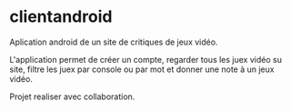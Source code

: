 # clientandroid

Aplication android de un site de critiques de jeux vidéo.

L'application permet de créer un compte, regarder tous les juex vidéo su site, filtre les juex par console ou par mot et donner une note 
à un jeux vidéo.

Projet realiser avec collaboration.

